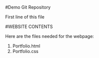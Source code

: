 #Demo Git Repository 

First line of this file


#WEBSITE CONTENTS

Here are the files needed for the webpage:

1. Portfolio.html
2. Portfolio.css
